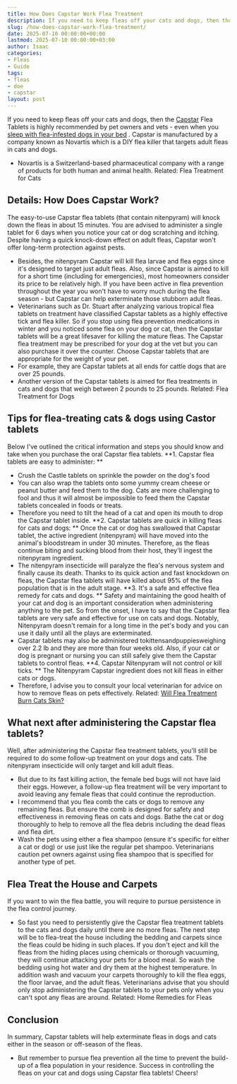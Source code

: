 ```yaml
---
title: How Does Capstar Work Flea Treatment
description: If you need to keep fleas off your cats and dogs, then the Capstar Flea Tablets is highly recommended by pet owners and vets - even when you sleep with...
slug: /how-does-capstar-work-flea-treatment/
date: 2025-07-10 00:00:00+00:00
lastmod: 2025-07-10 00:00:00+03:00
author: Isaac
categories:
- Fleas
- Guide
tags:
- fleas
- doe
- capstar
layout: post
---
```

If you need to keep fleas off your cats and dogs, then the [Capstar](https://pestpolicy.com/capstar-flea-tablets-for-large-dogs/) Flea Tablets is highly recommended by pet owners and vets - even when you
[sleep with flea-infested dogs in your bed](https://pestpolicy.com/dog-has-[fleas](https://pestpolicy.com/capstar-flea-tablets-for-small-dogs/)-and-sleeps-in-my-bed/)
.
Capstar is manufactured by a company known as Novartis which is a DIY flea killer that targets adult fleas in cats and dogs.
- Novartis is a Switzerland-based pharmaceutical company with a range of products for both human and animal health.
Related:
Flea Treatment for Cats
## Details: How Does Capstar Work?
The easy-to-use Capstar flea tablets (that contain nitenpyram) will knock down the fleas in about 15 minutes.
You are advised to administer a single tablet for 6 days when you notice your cat or dog scratching and itching.
Despite having a quick knock-down effect on adult fleas, Capstar won't offer long-term protection against pests.
- Besides, the nitenpyram Capstar will kill flea larvae and flea eggs since it's designed to target just adult fleas.
Also, since Capstar is aimed to kill for a short time (including for emergencies), most homeowners consider its price to be relatively high.
If you have been active in flea prevention throughout the year you won't have to worry much during the flea season - but Capstar can help exterminate those stubborn adult fleas.
- Veterinarians such as Dr. Stuart after analyzing various tropical flea tablets on treatment have classified Capstar tablets as a highly effective tick and flea killer.
So if you stop using flea prevention medications in winter and you noticed some flea on your dog or cat, then the Capstar tablets will be a great lifesaver for killing the mature fleas.
The Capstar flea treatment may be prescribed for your dog at the vet but you can also purchase it over the counter.
Choose Capstar tablets that are appropriate for the weight of your pet.
- For example, they are Capstar tablets at all ends for cattle dogs that are over 25 pounds.
- Another version of the Capstar tablets is aimed for flea treatments in cats and dogs that weigh between 2 pounds to 25 pounds.
Related:
Flea Treatment for Dogs
## Tips for flea-treating cats & dogs using Castor tablets
Below I've outlined the critical information and steps you should know and take when you purchase the oral Capstar flea tablets.
**1. Capstar flea tablets are easy to administer: **
- Crush the Castle tablets on sprinkle the powder on the dog's food
- You can also wrap the tablets onto some yummy cream cheese or peanut butter and feed them to the dog.
Cats are more challenging to fool and thus it will almost be impossible to feed them the Capstar tablets concealed in foods or treats.
- Therefore you need to tilt the head of a cat and open its mouth to drop the Capstar tablet inside.
**2. Capstar tablets are quick in killing fleas for cats and dogs: **
Once the cat or dog has swallowed that Capstar tablet, the active ingredient (nitenpyram) will have moved into the animal's bloodstream in under 30 minutes.
Therefore, as the fleas continue biting and sucking blood from their host, they'll ingest the nitenpyram ingredient.
- The nitenpyram insecticide will paralyze the flea's nervous system and finally cause its death.
Thanks to its quick action and fast knockdown on fleas, the Capstar flea tablets will have killed about 95% of the flea population that is in the adult stage.
**3. It's a safe and effective flea remedy for cats and dogs. **
Safety and maintaining the good health of your cat and dog is an important consideration when administering anything to the pet.
So from the onset, I have to say that the Capstar flea tablets are very safe and effective for use on cats and dogs.
Notably, Nitenpyram doesn't remain for a long time in the pet's body and you can use it daily until all the plays are exterminated.
- Capstar tablets may also be administered tokittensandpuppiesweighing over 2.2 lb and they are more than four weeks old.
Also, if your cat or dog is pregnant or nursing you can still safely give them the Capstar tablets to control fleas.
**4. Capstar Nitenpyram will not control or kill ticks. **
The Nitenpyram Capstar ingredient does not kill fleas in either cats or dogs.
- Therefore, I advise you to consult your local veterinarian for advice on how to remove fleas on pets effectively.
Related:
[Will Flea Treatment Burn Cats Skin?](https://pestpolicy.com/does-flea-treatment-burn-cats-skin/)
## What next after administering the Capstar flea tablets?
Well, after administering the Capstar flea treatment tablets, you'll still be required to do some follow-up treatment on your dogs and cats.
The nitenpyram insecticide will only target and kill adult fleas.
- But due to its fast killing action, the female bed bugs will not have laid their eggs.
However, a follow-up flea treatment will be very important to avoid leaving any female fleas that could continue the reproduction.
- I recommend that you flea comb the cats or dogs to remove any remaining fleas. But ensure the comb is designed for safety and effectiveness in removing fleas on cats and dogs.
Bathe the cat or dog thoroughly to help to remove all the flea debris including the dead fleas and flea dirt.
- Wash the pets using either a flea shampoo (ensure it's specific for either a cat or dog) or use just like the regular pet shampoo.
Veterinarians caution pet owners against using flea shampoo that is specified for another type of pet.
## Flea Treat the House and Carpets
If you want to win the flea battle, you will require to pursue persistence in the flea control journey.
- So fast you need to persistently give the Capstar flea treatment tablets to the cats and dogs daily until there are no more fleas.
The next step will be to flea-treat the house including the bedding and carpets since the fleas could be hiding in such places.
If you don't eject and kill the fleas from the hiding places using chemicals or thorough vacuuming, they will continue attacking your pets for a blood meal.
So wash the bedding using hot water and dry them at the highest temperature.
In addition wash and vacuum your carpets thoroughly to kill the flea eggs, the floor larvae, and the adult fleas.
Veterinarians advise that you should only stop administering the Capstar tablets to your pets only when you can't spot any fleas are around.
Related:
Home Remedies for Fleas
## Conclusion
In summary, Capstar tablets will help exterminate fleas in dogs and cats either in the season or off-season of the fleas.
- But remember to pursue flea prevention all the time to prevent the build-up of a flea population in your residence.
Success in controlling the fleas on your cat and dogs using Capstar flea tablets!
Cheers!
